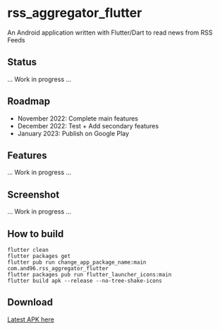 # rss_aggregator_flutter

An Android application written with Flutter/Dart to read news from RSS Feeds 


## Status

... Work in progress ...

## Roadmap

- November 2022: Complete main features
- December 2022: Test + Add secondary features
- January 2023: Publish on Google Play


## Features

... Work in progress ...


 ## Screenshot

... Work in progress ...


## How to build
```
flutter clean
flutter packages get
flutter pub run change_app_package_name:main com.and96.rss_aggregator_flutter
flutter packages pub run flutter_launcher_icons:main
flutter build apk --release --no-tree-shake-icons
```


## Download
[Latest APK here](https://github.com/And96/RssAggregatorFlutter/releases/latest)
